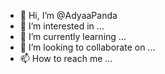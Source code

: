 - 👋 Hi, I’m @AdyaaPanda
- 👀 I’m interested in ...
- 🌱 I’m currently learning ...
- 💞️ I’m looking to collaborate on ...
- 📫 How to reach me ...

<!---
AdyaaPanda/AdyaaPanda is a ✨ special ✨ repository because its `README.md` (this file) appears on your GitHub profile.
You can click the Preview link to take a look at your changes.
--->
